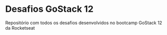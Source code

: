 # Desafios GoStack 12

Repositório com todos os desafios desenvolvidos no bootcamp GoStack 12 da Rocketseat
